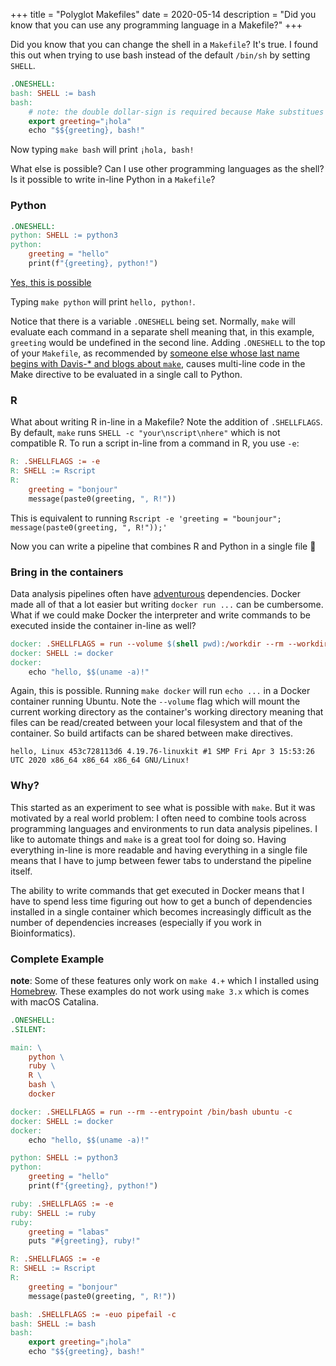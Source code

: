 +++
title = "Polyglot Makefiles"
date = 2020-05-14
description = "Did you know that you can use any programming language in a Makefile?"
+++

Did you know that you can change the shell in a `Makefile`? It's true. I found
this out when trying to use bash instead of the default `/bin/sh` by setting
`SHELL`.

```makefile
.ONESHELL:
bash: SHELL := bash
bash:
	# note: the double dollar-sign is required because Make substitues $variables
	export greeting="¡hola"
	echo "$${greeting}, bash!"
```

Now typing `make bash` will print `¡hola, bash!`


What else is possible? Can I use other programming languages as the shell?  Is
it possible to write in-line Python in a `Makefile`?

### Python

```makefile
.ONESHELL:
python: SHELL := python3
python:
	greeting = "hello"
	print(f"{greeting}, python!")
```

[Yes, this is possible](https://www.youtube.com/watch?v=BtyjaSqdh2I)

Typing `make python` will print `hello, python!`.

Notice that there is a variable `.ONESHELL` being set. Normally, `make` will
evaluate each command in a separate shell meaning that, in this example,
`greeting` would be undefined in the second line. Adding `.ONESHELL` to the top
of your `Makefile`, as recommended by [someone else whose last name begins with
Davis-\* and blogs about `make`](https://tech.davis-hansson.com/p/make/),
causes multi-line code in the Make directive to be evaluated in a single call
to Python.

### R

What about writing R in-line in a Makefile? Note the addition of `.SHELLFLAGS`.
By default, `make` runs `SHELL -c "your\nscript\nhere"` which is not compatible
R. To run a script in-line from a command in R, you use `-e`:

```makefile
R: .SHELLFLAGS := -e
R: SHELL := Rscript
R:
	greeting = "bonjour"
	message(paste0(greeting, ", R!"))
```

This is equivalent to running `Rscript -e 'greeting = "bounjour"; message(paste0(greeting, ", R!"));'`

Now you can write a pipeline that combines R and Python in a single file 🎉

### Bring in the containers

Data analysis pipelines often have
[adventurous](https://github.com/thackl/gggenomes#motivation--concept)
dependencies. Docker made all of that a lot easier but writing `docker run ...`
can be cumbersome. What if we could make Docker the interpreter and write
commands to be executed inside the container in-line as well?

```makefile
docker: .SHELLFLAGS = run --volume $(shell pwd):/workdir --rm --workdir /workdir --entrypoint /bin/bash ubuntu -c
docker: SHELL := docker
docker:
	echo "hello, $$(uname -a)!"
```

Again, this is possible. Running `make docker` will run `echo ...` in a Docker
container running Ubuntu. Note the `--volume` flag which will mount the current
working directory as the container's working directory meaning that files can
be read/created between your local filesystem and that of the container. So
build artifacts can be shared between make directives.

```
hello, Linux 453c728113d6 4.19.76-linuxkit #1 SMP Fri Apr 3 15:53:26 UTC 2020 x86_64 x86_64 x86_64 GNU/Linux!
```
### Why?

This started as an experiment to see what is possible with `make`. But it was
motivated by a real world problem: I often need to combine tools across
programming languages and environments to run data analysis pipelines. I like
to automate things and `make` is a great tool for doing so. Having everything
in-line is more readable and having everything in a single file means that I
have to jump between fewer tabs to understand the pipeline itself.

The ability to write commands that get executed in Docker means that I have to
spend less time figuring out how to get a bunch of dependencies installed in a
single container which becomes increasingly difficult as the number of
dependencies increases (especially if you work in Bioinformatics).

### Complete Example

**note**: Some of these features only work on `make 4.+` which I installed
using [Homebrew](https://brew.sh). These examples do not work using `make 3.x`
which is comes with macOS Catalina.

```makefile
.ONESHELL:
.SILENT:

main: \
	python \
	ruby \
	R \
	bash \
	docker

docker: .SHELLFLAGS = run --rm --entrypoint /bin/bash ubuntu -c
docker: SHELL := docker
docker:
	echo "hello, $$(uname -a)!"

python: SHELL := python3
python:
	greeting = "hello"
	print(f"{greeting}, python!")

ruby: .SHELLFLAGS := -e
ruby: SHELL := ruby
ruby:
	greeting = "labas"
	puts "#{greeting}, ruby!"

R: .SHELLFLAGS := -e
R: SHELL := Rscript
R:
	greeting = "bonjour"
	message(paste0(greeting, ", R!"))

bash: .SHELLFLAGS := -euo pipefail -c
bash: SHELL := bash
bash:
	export greeting="¡hola"
	echo "$${greeting}, bash!"
```
